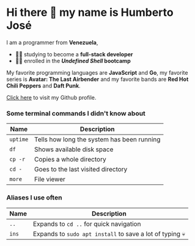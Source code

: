 # Hi there 👋 my name is Humberto José

I am a programmer from **Venezuela**, 

- 🧑‍🎓 studying to become a **full-stack developer**
- 📓🏫 enrolled in the **_Undefined Shell_ bootcamp**

My favorite programming languages are **JavaScript** and **Go**, my favorite series is **Avatar: The Last Airbender** and my favorite bands are **Red Hot Chili Peppers** and **Daft Punk**.

[Click here](https://github.com/achequisde) to visit my Github profile.

### Some terminal commands I didn't know about

| Name | Description |
| - | - |
| `uptime` | Tells how long the system has been running |
| `df` | Shows available disk space |
| `cp -r` | Copies a whole directory |
| `cd -` | Goes to the last visited directory |
| `more` | File viewer |

### Aliases I use often

| Name | Description |
| - | - |
| `..` | Expands to `cd ..` for quick navigation |
| `ins` | Expands to `sudo apt install` to save a lot of typing 💀 |